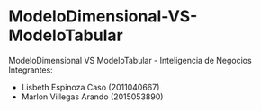 # ModeloDimensional-VS-ModeloTabular
ModeloDimensional VS ModeloTabular - Inteligencia de Negocios
 Integrantes: 
  - Lisbeth Espinoza Caso (2011040667)
  - Marlon Villegas Arando (2015053890)
